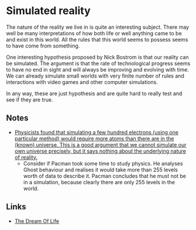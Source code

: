 # Simulated reality
The nature of the reality we live in is quite an interesting subject. There may well be many interpretations of how both life or well anything came to be and exist in this world. All the rules that this world seems to possess seems to have come from something.

One interesting hypothesis proposed by Nick Bostrom is that our reality can be simulated. The argument is that the rate of technological progress seems to have no end in sight and will always be improving and evolving with time. We can already simulate small worlds with very finite number of rules and interactions with video games and other computer simulations.

In any way, these are just hypothesis and are quite hard to really test and see if they are true.

## Notes
- [Physicists found that simulating a few hundred electrons (using one particular method) would require more atoms than there are in the (known) universe. This is a good argument that we cannot simulate our own universe precisely, but it says nothing about the underlying nature of reality.](https://news.ycombinator.com/item?id=15384574)
	- Consider if Pacman took some time to study physics. He analyses Ghost behaviour and realises it would take more than 255 levels worth of data to describe it. Pacman concludes that he must not be in a simulation, because clearly there are only 255 levels in the world.

## Links
- [The Dream Of Life](https://www.youtube.com/watch?v=wU0PYcCsL6o)